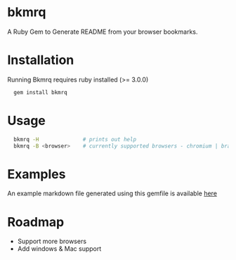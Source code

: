 # bkmrq
A Ruby Gem to Generate README from your browser bookmarks.

# Installation

Running Bkmrq requires ruby installed (>= 3.0.0)

```bash
  gem install bkmrq
```

# Usage

```bash
  bkmrq -H              # prints out help  
  bkmrq -B <browser>    # currently supported browsers - chromium | brave
```

# Examples
An example markdown file generated using this gemfile is available [here](https://github.com/sreedevk/bookmarks/blob/main/README.md)

# Roadmap
- Support more browsers
- Add windows & Mac support
